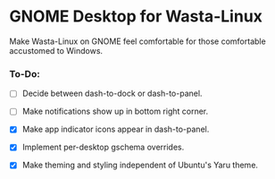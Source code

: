 # GNOME Desktop for Wasta-Linux

Make Wasta-Linux on GNOME feel comfortable for those comfortable accustomed to Windows.

### To-Do:
- [ ] Decide between dash-to-dock or dash-to-panel.
- [ ] Make notifications show up in bottom right corner.
- [x] Make app indicator icons appear in dash-to-panel.
- [x] Implement per-desktop gschema overrides.
- [x] Make theming and styling independent of Ubuntu's Yaru theme.

